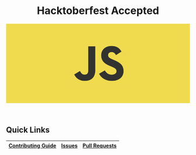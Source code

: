 <div align="center">
    <h1>Hacktoberfest Accepted</h1>
</div>
<p align="center">
    <img src="/assets/javascript-banner.png" align="center" />
</p>

<br />

## Quick Links

| <a href="CONTRIBUTING.md">Contributing Guide</a> | <a href="https://github.com/Mridul2820/awesome-javascript/issues">Issues</a> | <a href="https://github.com/Mridul2820/awesome-javascript/pulls">Pull Requests</a> |
| ------------------------------------------------ | ---------------------------------------------------------------------------- | ---------------------------------------------------------------------------------- |
